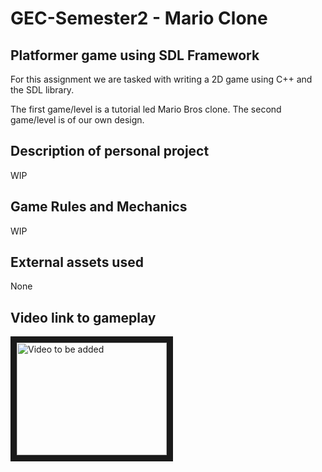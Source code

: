 # GEC-Semester2 - Mario Clone

## Platformer game using SDL Framework

For this assignment we are tasked with writing a 2D game using C++ and the SDL library.

The first game/level is a tutorial led Mario Bros clone. The second game/level is of our own design.


## Description of personal project

WIP

## Game Rules and Mechanics

WIP

## External assets used

None

## Video link to gameplay

<a href="https://www.youtube.com/watch?v=7X8II6J-6mU
" target="_blank"><img src="http://img.youtube.com/vi/7X8II6J-6mU/0.jpg" 
alt="Video to be added" width="240" height="180" border="10" /></a>
